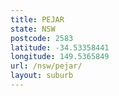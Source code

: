 ```yaml
---
title: PEJAR
state: NSW
postcode: 2583
latitude: -34.53358441
longitude: 149.5365849
url: /nsw/pejar/
layout: suburb
---
```

